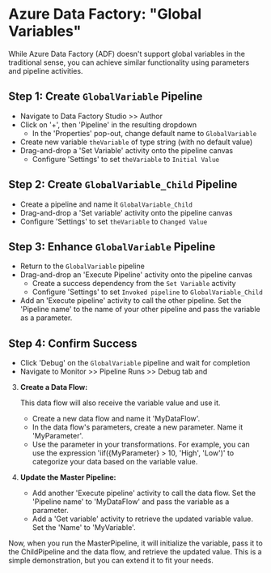 # Azure Data Factory: "Global Variables"

While Azure Data Factory (ADF) doesn't support global variables in the traditional sense, you can achieve similar functionality using parameters and pipeline activities.  
   
## Step 1: Create `GlobalVariable` Pipeline
  
* Navigate to Data Factory Studio >> Author
* Click on '+', then 'Pipeline' in the resulting dropdown
  * In the 'Properties' pop-out, change default name to `GlobalVariable`
* Create new variable `theVariable` of type string (with no default value)
* Drag-and-drop a 'Set Variable' activity onto the pipeline canvas
  * Configure 'Settings' to set `theVariable` to `Initial Value`
   
## Step 2: Create `GlobalVariable_Child` Pipeline
  
* Create a pipeline and name it `GlobalVariable_Child`
* Drag-and-drop a 'Set variable' activity onto the pipeline canvas
* Configure 'Settings' to set `theVariable` to `Changed Value`

## Step 3: Enhance `GlobalVariable` Pipeline

* Return to the `GlobalVariable` pipeline
* Drag-and-drop an 'Execute Pipeline' activity onto the pipeline canvas
  * Create a success dependency from the `Set Variable` activity
  * Configure 'Settings' to set `Invoked pipeline` to `GlobalVariable_Child`
* Add an 'Execute pipeline' activity to call the other pipeline. Set the 'Pipeline name' to the name of your other pipeline and pass the variable as a parameter.

## Step 4: Confirm Success

* Click 'Debug' on the `GlobalVariable` pipeline and wait for completion
* Navigate to Monitor >> Pipeline Runs >> Debug tab and 
   
3. **Create a Data Flow:**  
  
   This data flow will also receive the variable value and use it.  
  
   - Create a new data flow and name it 'MyDataFlow'.  
   - In the data flow's parameters, create a new parameter. Name it 'MyParameter'.  
   - Use the parameter in your transformations. For example, you can use the expression 'iif({MyParameter} > 10, 'High', 'Low')' to categorize your data based on the variable value.  
   
4. **Update the Master Pipeline:**  
  
   - Add another 'Execute pipeline' activity to call the data flow. Set the 'Pipeline name' to 'MyDataFlow' and pass the variable as a parameter.  
   - Add a 'Get variable' activity to retrieve the updated variable value. Set the 'Name' to 'MyVariable'.  
   
Now, when you run the MasterPipeline, it will initialize the variable, pass it to the ChildPipeline and the data flow, and retrieve the updated value. This is a simple demonstration, but you can extend it to fit your needs.
